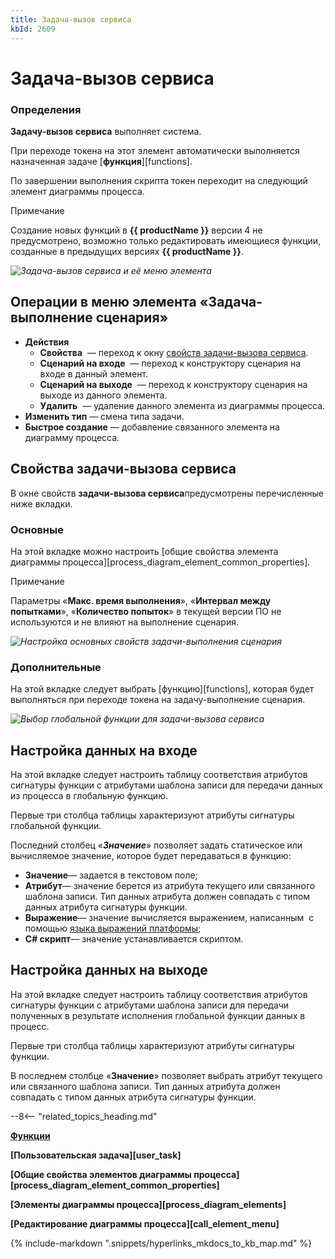 ```yaml
---
title: Задача-вызов сервиса
kbId: 2609
---
```


# Задача-вызов сервиса

### Определения

**Задачу-вызов сервиса** выполняет система.

При переходе токена на этот элемент автоматически выполняется назначенная задаче [**функция**][functions].

По завершении выполнения скрипта токен переходит на следующий элемент диаграммы процесса.

Примечание

Создание новых функций в **{{ productName }}** версии 4 не предусмотрено, возможно только редактировать имеющиеся функции, созданные в предыдущих версиях **{{ productName }}**.

_![Задача-вызов сервиса и её меню элемента](https://kb.comindware.ru/assets/img_6645c26e4361d.png)_

## Операции в меню элемента «Задача-выполнение сценария»

- **Действия**
    - **Свойства** *‌* — переход к окну [свойств задачи-вызова сервиса](#mcetoc_1h28bak441).
    - **Сценарий на входе** *‌* — переход к конструктору сценария на входе в данный элемент.
    - **Сценарий на выходе** *‌* — переход к конструктору сценария на выходе из данного элемента.
    - **Удалить** *‌* — удаление данного элемента из диаграммы процесса.
- **Изменить тип** — смена типа задачи.
- **Быстрое создание** — добавление связанного элемента на диаграмму процесса.

## Свойства задачи-вызова сервиса

В окне свойств **задачи-вызова сервиса**предусмотрены перечисленные ниже вкладки.

### Основные

На этой вкладке можно настроить [общие свойства элемента диаграммы процесса][process_diagram_element_common_properties].

Примечание

Параметры «**Макс. время выполнения**», «**Интервал между попытками**», «**Количество попыток**» в текущей версии ПО не используются и не влияют на выполнение сценария.

_![Настройка основных свойств задачи-выполнения сценария](https://kb.comindware.ru/assets/img_6645c1a682160.png)_

### Дополнительные

На этой вкладке следует выбрать [функцию][functions], которая будет выполняться при переходе токена на задачу-выполнение сценария.

_![Выбор глобальной функции для задачи-вызова сервиса](https://kb.comindware.ru/assets/img_6645c18062df8.png)_

## Настройка данных на входе

На этой вкладке следует настроить таблицу соответствия атрибутов сигнатуры функции с атрибутами шаблона записи для передачи данных из процесса в глобальную функцию.

Первые три столбца таблицы характеризуют атрибуты сигнатуры глобальной функции.

Последний столбец «***Значение***» позволяет задать статическое или вычисляемое значение, которое будет передаваться в функцию:

- **Значение**— задается в текстовом поле;
- **Атрибут**— значение берется из атрибута текущего или связанного шаблона записи. Тип данных атрибута должен совпадать с типом данных атрибута сигнатуры функции.
- **Выражение**— значение вычисляется выражением, написанным  с помощью [языка выражений платформы](https://kb.comindware.ru/article.php?id=1858);
- **C# скрипт**— значение устанавливается скриптом.

## Настройка данных на выходе

На этой вкладке следует настроить таблицу соответствия атрибутов сигнатуры функции с атрибутами шаблона записи для передачи полученных в результате исполнения глобальной функции данных в процесс.

Первые три столбца таблицы характеризуют атрибуты сигнатуры функции.

В последнем столбце «**Значение**» позволяет выбрать атрибут текущего или связанного шаблона записи. Тип данных атрибута должен совпадать с типом данных атрибута сигнатуры функции.

--8<-- "related_topics_heading.md"

**[Функции](https://kb.comindware.ru/article.php?id=1193)**

**[Пользовательская задача][user_task]**

**[Общие свойства элементов диаграммы процесса][process_diagram_element_common_properties]**

**[Элементы диаграммы процесса][process_diagram_elements]**

**[Редактирование диаграммы процесса][call_element_menu]**

{% include-markdown ".snippets/hyperlinks_mkdocs_to_kb_map.md" %}
